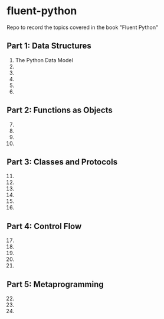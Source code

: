 # fluent-python

Repo to record the topics covered in the book "Fluent Python"

## Part 1: Data Structures
1. The Python Data Model
2.
3.
4.
5.
6.

## Part 2: Functions as Objects
7.
8.
9.
10.

## Part 3: Classes and Protocols 
11.
12.
13.
14.
15.
16.

## Part 4: Control Flow
17.
18.
19.
20.
21.

## Part 5: Metaprogramming
22.
23.
24.
